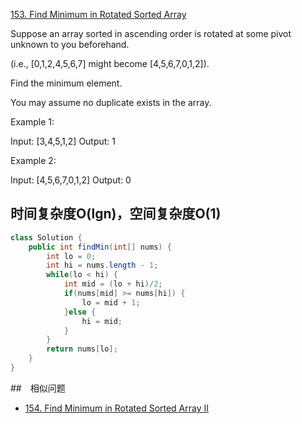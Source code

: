 [153. Find Minimum in Rotated Sorted Array](https://leetcode.com/problems/find-minimum-in-rotated-sorted-array/)

Suppose an array sorted in ascending order is rotated at some pivot unknown to you beforehand.

(i.e.,  [0,1,2,4,5,6,7] might become  [4,5,6,7,0,1,2]).

Find the minimum element.

You may assume no duplicate exists in the array.

Example 1:

Input: [3,4,5,1,2]  Output: 1

Example 2:

Input: [4,5,6,7,0,1,2]  Output: 0

## 时间复杂度O(lgn)，空间复杂度O(1)
```java
class Solution {
    public int findMin(int[] nums) {
        int lo = 0;
        int hi = nums.length - 1;
        while(lo < hi) {
            int mid = (lo + hi)/2;
            if(nums[mid] >= nums[hi]) {
                lo = mid + 1;
            }else {
                hi = mid;
            }
        }
        return nums[lo];
    }
}
```

##　相似问题
- [154. Find Minimum in Rotated Sorted Array II](https://leetcode.com/problems/find-minimum-in-rotated-sorted-array-ii/)
